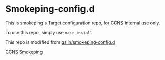 # Smokeping-config.d

This is smokeping's Target configuration repo, for CCNS internal use only.

To use this repo, simply use `make install`

This repo is modified from [gslin/smokeping-config.d](https://github.com/gslin/smokeping-config.d)

[CCNS Smokeping](https://smokeping.ccns.moe)
